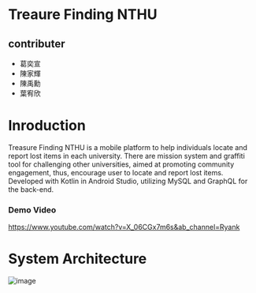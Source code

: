 # Treaure Finding NTHU
## contributer
* 葛奕宣
* 陳家輝
* 陳禹勳
* 葉宥欣
# Inroduction
Treasure Finding NTHU is a mobile platform to help individuals locate and report lost items in each university.
There are mission system and graffiti tool for challenging other universities, aimed at promoting community engagement, thus, encourage user to locate and report lost items.
Developed with Kotlin in Android Studio, utilizing MySQL and GraphQL for the back-end.
### Demo Video
https://www.youtube.com/watch?v=X_06CGx7m6s&ab_channel=Ryank
# System Architecture
![image](https://user-images.githubusercontent.com/74304456/232303625-eff86268-837d-420c-9602-17ac139c6e18.png)
